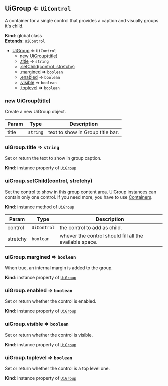 
<a id="uigroup"></a>
## UiGroup ⇐ <code>UiControl</code>
A container for a single control that provides a caption and visually groups
it's child.

**Kind**: global class  
**Extends**: <code>UiControl</code>  

* [UiGroup](#UiGroup) ⇐ <code>UiControl</code>
    * [new UiGroup(title)](#new_UiGroup_new)
    * [.title](#UiGroup_title) ⇒ <code>string</code>
    * [.setChild(control, stretchy)](#UiGroup_setChild)
    * [.margined](#UiGroup_margined) ⇒ <code>boolean</code>
    * [.enabled](#UiGroup_enabled) ⇒ <code>boolean</code>
    * [.visible](#UiGroup_visible) ⇒ <code>boolean</code>
    * [.toplevel](#UiGroup_toplevel) ⇒ <code>boolean</code>


<a id="new_uigroup_new"></a>
### new UiGroup(title)
Create a new UiGroup object.


| Param | Type | Description |
| --- | --- | --- |
| title | <code>string</code> | text to show in Group title bar. |


<a id="uigroup_title"></a>
### uiGroup.title ⇒ <code>string</code>
Set or return the text to show in group caption.

**Kind**: instance property of [<code>UiGroup</code>](#UiGroup)  

<a id="uigroup_setchild"></a>
### uiGroup.setChild(control, stretchy)
Set the control to show in this group content area.
UiGroup instances can contain only one control. If you need
more, you have to use [Containers](containers.md).

**Kind**: instance method of [<code>UiGroup</code>](#UiGroup)  

| Param | Type | Description |
| --- | --- | --- |
| control | <code>UiControl</code> | the control to add as child. |
| stretchy | <code>boolean</code> | whever the control should fill all the available space. |


<a id="uigroup_margined"></a>
### uiGroup.margined ⇒ <code>boolean</code>
When true, an internal margin is added to the group.

**Kind**: instance property of [<code>UiGroup</code>](#UiGroup)  

<a id="uigroup_enabled"></a>
### uiGroup.enabled ⇒ <code>boolean</code>
Set or return whether the control is enabled.

**Kind**: instance property of [<code>UiGroup</code>](#UiGroup)  

<a id="uigroup_visible"></a>
### uiGroup.visible ⇒ <code>boolean</code>
Set or return whether the control is visible.

**Kind**: instance property of [<code>UiGroup</code>](#UiGroup)  

<a id="uigroup_toplevel"></a>
### uiGroup.toplevel ⇒ <code>boolean</code>
Set or return whether the control is a top level one.

**Kind**: instance property of [<code>UiGroup</code>](#UiGroup)  
